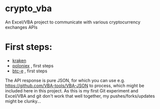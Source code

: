 # crypto_vba
An Excel/VBA project to communicate with various cryptocurrency exchanges APIs

# First steps:
- [kraken](https://www.kraken.com/)
- [poloniex](https://www.poloniex.com/) , first steps
- [btc-e](https://www.btc-e.com/) , first steps

The API response is pure JSON, for which you can use e.g. https://github.com/VBA-tools/VBA-JSON to process, which might be included here in this project.
As this is my first Git experiment and Excel/VBA and git don't work that well together, my pushes/forks/updates might be clunky...